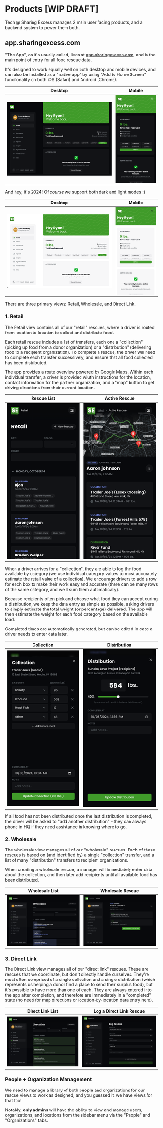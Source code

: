 # Products [WIP DRAFT]

Tech @ Sharing Excess manages 2 main user facing products, and a backend system to power them both.

## app.sharingexcess.com

"The App", as it's usually called, lives at [app.sharingexcess.com](https://app.sharingexcess.com), and is the main point of entry for all food rescue data.

It's designed to work equally well on both desktop and mobile devices, and can also be installed as a "native app" by using "Add to Home Screen" funcitonality on both iOS (Safari) and Android (Chrome).

Desktop           |  Mobile
:-------------------------:|:-------------------------:
![Rescues List](./assets/home_desktop.png)  | ![Rescue View](./assets/home_mobile.png)

And hey, it's 2024! Of _course_ we support both dark and light modes :)

Desktop           |  Mobile
:-------------------------:|:-------------------------:
![Rescues List](./assets/home_desktop_light.png)  | ![Rescue View](./assets/home_mobile_light.png)

There are three primary views: Retail, Wholesale, and Direct Link. 

### 1. Retail

The Retail view contains all of our "retail" rescues, where a driver is routed from location to location to collect and distribute food.

Each retail rescue includes a list of transfers, each one a "collection" (picking up food from a donor organization) or a "distribution" (delivering food to a recipient organization). To complete a rescue, the driver will need to complete each transfer successively, and ensure that all food collected has been distributed.

The app provides a route overview powered by Google Maps. Within each individual transfer, a driver is provided wiuth instructions for the location, contact information for the partner organization, and a "map" button to get driving directions from their current location.


Rescue List            |  Active Rescue
:-------------------------:|:-------------------------:
![Rescues List](./assets/rescues.png)  | ![Rescue View](./assets/rescue.png)


When a driver arrives for a "collection", they are able to log the food available by category (we use individual category values to most accurately estimate the retail value of a collection). We encourage drivers to add a row for each box to make their work easy and accurate (there can be many rows of the same category, and we'll sum them automatically).

Because recipients often pick and choose what food they can accept during a distribution, we keep the data entry as simple as possible, asking drivers to simply estimate the total weight (or percentage) delivered. The app will then estimate the weight for each food category based on the available load.

Completed times are automatically generated, but can be edited in case a driver needs to enter data later.


Collection           |  Distribution
:-------------------------:|:-------------------------:
![Collection](./assets/collection.png)  | ![Distribution](./assets/distribution.png)

If all food has not been distributed once the last distribution is completed, the driver will be asked to "add another distribution" - they can always phone in HQ if they need assistance in knowing where to go.


### 2. Wholesale

The wholesale view manages all of our "wholesale" rescues. Each of these rescues is based on (and identified by) a single "collection" transfer, and a list of many "distribution" transfers to recipient organizations.

When creating a wholesale rescue, a manager will immediately enter data about the collection, and then later add recipients until all available food has been distributed.


Wholesale List           |  Wholesale Rescue
:-------------------------:|:-------------------------:
![wholesale list](./assets/wholesale_list.png)  | ![wholesale rescue](./assets/wholesale_rescue.png)


### 3. Direct Link

The Direct Link view manages all of our "direct link" rescues. These are rescues that we coordinate, but don't directly handle ourselves. They're most often comprised of a single collection and a single distribution (which represents us helping a donor find a place to send their surplus food), but it's possible to have more than one of each. They are always entered into the app after completion, and therefore are immediately in a "completed" state (no need for map directions or location-by-location data entry here).

Direct Link List          |  Log a Direct Link Rescue
:-------------------------:|:-------------------------:
![direct link list](./assets/direct_link_list.png) | ![log a direct link rescue](./assets/direct_link_log.png)

### People + Organization Management

We need to manage a library of both people and organizations for our rescue views to work as designed, and you guessed it, we have views for that too!

Notably, **only admins** will have the ability to view and manage users, organizations, and locations from the sidebar menu via the "People" and "Organizations" tabs.
